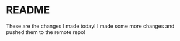 # README #
These are the changes I made today!
I made some more changes and pushed them to the remote repo!